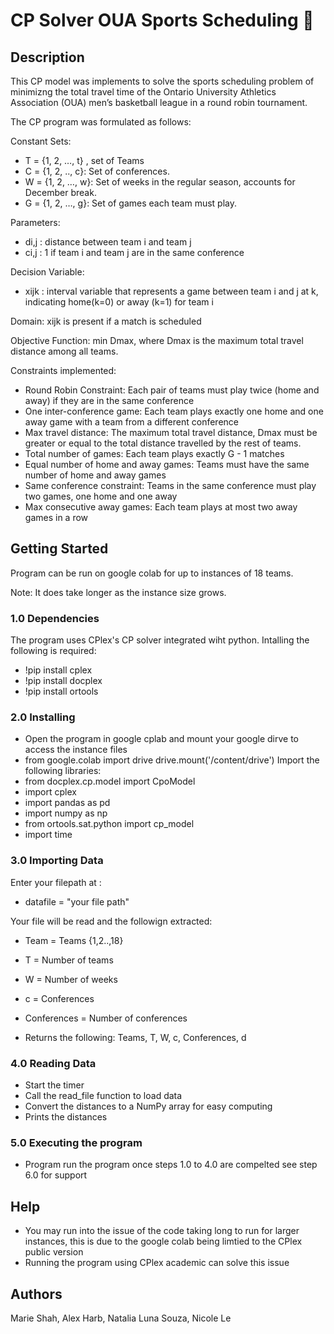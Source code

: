 # CP Solver OUA Sports Scheduling 🏀

## Description

This CP model was implements to solve the sports scheduling problem of minimizng the total travel time of the Ontario University Athletics Association (OUA) men’s basketball league in a round robin tournament.

The CP program was formulated as follows: 

Constant Sets:
- T = {1, 2, …, t} , set of Teams
- C = {1, 2, .., c}: Set of conferences.
- W = {1, 2, …, w}: Set of weeks in the regular season, accounts for December break.
- G = {1, 2, …, g}: Set of games each team must play.

Parameters:
- di,j : distance between team i and team j
- ci,j : 1 if team i and team j are in the same conference

Decision Variable:
- xijk : interval variable that represents a game between team i and j at k, indicating home(k=0) or away (k=1) for team i

Domain:  xijk is present if a match is scheduled

Objective Function: min   Dmax, where Dmax is the maximum total travel distance among all teams.

Constraints implemented: 
- Round Robin Constraint: Each pair of teams must play twice (home and away) if they are in the same conference
- One inter-conference game: Each team plays exactly one home and one away game with a team from a different conference
- Max travel distance: The maximum total travel distance, Dmax  must be greater or equal to the total distance travelled by the rest of teams.
- Total number of games: Each team plays exactly G - 1 matches
- Equal number of home and away games: Teams must have the same number of home and away games
- Same conference constraint: Teams in the same conference must play two games, one home and one away
- Max consecutive away games: Each team plays at most two away games in a row

## Getting Started
Program can be run on google colab for up to instances of 18 teams. 

Note: It does take longer as the instance size grows.

### 1.0 Dependencies
The program uses CPlex's CP solver integrated wiht python. Intalling the following is required:
-  !pip install cplex
-  !pip install docplex
- !pip install ortools


### 2.0 Installing
- Open the program in google cplab and mount your google dirve to access the instance files
- from google.colab import drive
drive.mount('/content/drive') 
Import the following libraries:
- from docplex.cp.model import CpoModel
- import cplex
- import pandas as pd
- import numpy as np
- from ortools.sat.python import cp_model
- import time
  
### 3.0 Importing Data
Enter your filepath at : 
  - datafile = "your file path"

Your file will be read and the followign extracted:
- Team = Teams {1,2..,18}
- T =  Number of teams
- W = Number of weeks
- c = Conferences
- Conferences = Number of conferences

- Returns the following:  Teams, T, W, c, Conferences, d

### 4.0 Reading Data
- Start the timer
- Call the read_file function to load data
- Convert the distances to a NumPy array for easy computing
- Prints the distances

### 5.0 Executing the program
- Program run the program once steps 1.0 to 4.0 are compelted see step 6.0 for support

## Help
- You may run into the issue of the code taking long to run for larger instances, this is due to the google colab being limtied to the CPlex public version
- Running the program using CPlex academic can solve this issue 

## Authors

Marie Shah, Alex Harb, Natalia Luna Souza, Nicole Le

